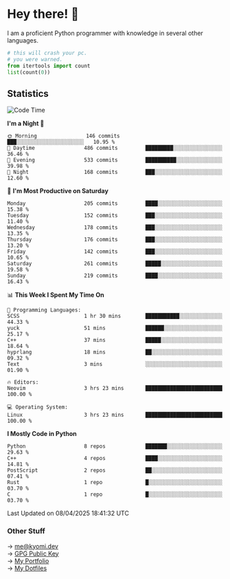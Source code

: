 # Hey there! 👋

I am a proficient Python programmer with knowledge in several other languages.

```py
# this will crash your pc.
# you were warned.
from itertools import count
list(count(0))
```

## Statistics
<!--START_SECTION:waka-->
![Code Time](http://img.shields.io/badge/Code%20Time-1%2C768%20hrs%2044%20mins-blue)

**I'm a Night 🦉** 

```text
🌞 Morning                146 commits         ███░░░░░░░░░░░░░░░░░░░░░░   10.95 % 
🌆 Daytime                486 commits         █████████░░░░░░░░░░░░░░░░   36.46 % 
🌃 Evening                533 commits         ██████████░░░░░░░░░░░░░░░   39.98 % 
🌙 Night                  168 commits         ███░░░░░░░░░░░░░░░░░░░░░░   12.60 % 
```
📅 **I'm Most Productive on Saturday** 

```text
Monday                   205 commits         ████░░░░░░░░░░░░░░░░░░░░░   15.38 % 
Tuesday                  152 commits         ███░░░░░░░░░░░░░░░░░░░░░░   11.40 % 
Wednesday                178 commits         ███░░░░░░░░░░░░░░░░░░░░░░   13.35 % 
Thursday                 176 commits         ███░░░░░░░░░░░░░░░░░░░░░░   13.20 % 
Friday                   142 commits         ███░░░░░░░░░░░░░░░░░░░░░░   10.65 % 
Saturday                 261 commits         █████░░░░░░░░░░░░░░░░░░░░   19.58 % 
Sunday                   219 commits         ████░░░░░░░░░░░░░░░░░░░░░   16.43 % 
```


📊 **This Week I Spent My Time On** 

```text
💬 Programming Languages: 
SCSS                     1 hr 30 mins        ███████████░░░░░░░░░░░░░░   44.33 % 
yuck                     51 mins             ██████░░░░░░░░░░░░░░░░░░░   25.17 % 
C++                      37 mins             █████░░░░░░░░░░░░░░░░░░░░   18.64 % 
hyprlang                 18 mins             ██░░░░░░░░░░░░░░░░░░░░░░░   09.32 % 
Text                     3 mins              ░░░░░░░░░░░░░░░░░░░░░░░░░   01.90 % 

🔥 Editors: 
Neovim                   3 hrs 23 mins       █████████████████████████   100.00 % 

💻 Operating System: 
Linux                    3 hrs 23 mins       █████████████████████████   100.00 % 
```

**I Mostly Code in Python** 

```text
Python                   8 repos             ███████░░░░░░░░░░░░░░░░░░   29.63 % 
C++                      4 repos             ████░░░░░░░░░░░░░░░░░░░░░   14.81 % 
PostScript               2 repos             ██░░░░░░░░░░░░░░░░░░░░░░░   07.41 % 
Rust                     1 repo              █░░░░░░░░░░░░░░░░░░░░░░░░   03.70 % 
C                        1 repo              █░░░░░░░░░░░░░░░░░░░░░░░░   03.70 % 
```




 Last Updated on 08/04/2025 18:41:32 UTC
<!--END_SECTION:waka-->

### Other Stuff

→ [me@kyomi.dev](mailto:me@kyomi.dev)\
→ [GPG Public Key](https://github.com/bitterteriyaki.gpg)\
→ [My Portfolio](https://kyomi.dev)\
→ [My Dotfiles](https://github.com/bitterteriyaki/dotfiles)
